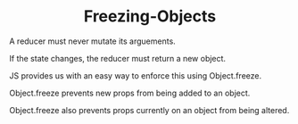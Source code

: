 <h1 align="center">
Freezing-Objects
</h1>

A reducer must never mutate its arguements.

If the state changes, the reducer must return a new object.

JS provides us with an easy way to enforce this using Object.freeze.

Object.freeze prevents new props from being added to an object.

Object.freeze also prevents props currently on an object from being altered.
